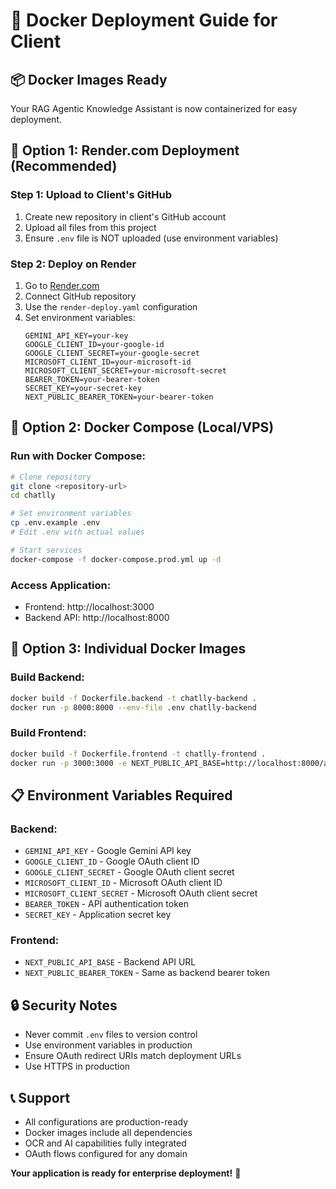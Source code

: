# 🐳 Docker Deployment Guide for Client

## 📦 **Docker Images Ready**

Your RAG Agentic Knowledge Assistant is now containerized for easy deployment.

## 🚀 **Option 1: Render.com Deployment (Recommended)**

### **Step 1: Upload to Client's GitHub**
1. Create new repository in client's GitHub account
2. Upload all files from this project
3. Ensure `.env` file is NOT uploaded (use environment variables)

### **Step 2: Deploy on Render**
1. Go to [Render.com](https://render.com)
2. Connect GitHub repository
3. Use the `render-deploy.yaml` configuration
4. Set environment variables:
   ```
   GEMINI_API_KEY=your-key
   GOOGLE_CLIENT_ID=your-google-id
   GOOGLE_CLIENT_SECRET=your-google-secret
   MICROSOFT_CLIENT_ID=your-microsoft-id
   MICROSOFT_CLIENT_SECRET=your-microsoft-secret
   BEARER_TOKEN=your-bearer-token
   SECRET_KEY=your-secret-key
   NEXT_PUBLIC_BEARER_TOKEN=your-bearer-token
   ```

## 🐳 **Option 2: Docker Compose (Local/VPS)**

### **Run with Docker Compose:**
```bash
# Clone repository
git clone <repository-url>
cd chatlly

# Set environment variables
cp .env.example .env
# Edit .env with actual values

# Start services
docker-compose -f docker-compose.prod.yml up -d
```

### **Access Application:**
- Frontend: http://localhost:3000
- Backend API: http://localhost:8000

## 🔧 **Option 3: Individual Docker Images**

### **Build Backend:**
```bash
docker build -f Dockerfile.backend -t chatlly-backend .
docker run -p 8000:8000 --env-file .env chatlly-backend
```

### **Build Frontend:**
```bash
docker build -f Dockerfile.frontend -t chatlly-frontend .
docker run -p 3000:3000 -e NEXT_PUBLIC_API_BASE=http://localhost:8000/api chatlly-frontend
```

## 📋 **Environment Variables Required**

### **Backend:**
- `GEMINI_API_KEY` - Google Gemini API key
- `GOOGLE_CLIENT_ID` - Google OAuth client ID
- `GOOGLE_CLIENT_SECRET` - Google OAuth client secret
- `MICROSOFT_CLIENT_ID` - Microsoft OAuth client ID
- `MICROSOFT_CLIENT_SECRET` - Microsoft OAuth client secret
- `BEARER_TOKEN` - API authentication token
- `SECRET_KEY` - Application secret key

### **Frontend:**
- `NEXT_PUBLIC_API_BASE` - Backend API URL
- `NEXT_PUBLIC_BEARER_TOKEN` - Same as backend bearer token

## 🔒 **Security Notes**
- Never commit `.env` files to version control
- Use environment variables in production
- Ensure OAuth redirect URIs match deployment URLs
- Use HTTPS in production

## 📞 **Support**
- All configurations are production-ready
- Docker images include all dependencies
- OCR and AI capabilities fully integrated
- OAuth flows configured for any domain

**Your application is ready for enterprise deployment!** 🚀